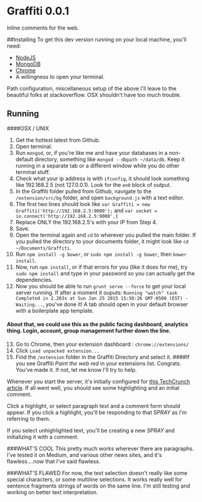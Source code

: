 # Graffiti 0.0.1
Inline comments for the web.

##Installing
To get this dev version running on your local machine, you'll need:

* [NodeJS](http://nodejs.org/)
* [MongoDB](http://www.mongodb.org/)
* [Chrome](http://www.google.com/chrome/)
* A willingness to open your terminal.

Path configuration, miscellaneous setup of the above I'll leave to the beautiful folks at stackoverflow. OSX shouldn't have too much trouble.


## Running
####OSX / UNIX

1. Get the hottest latest from Github.
2. Open terminal.
3. Run `mongod`, or, if you're like me and have your databases in a non-default directory, something like `mongod --dbpath ~/data/db`. Keep it running in a separate tab or a different window while you do other terminal stuff.
4. Check what your ip address is with `ifconfig`, it should look something like 192.168.2.5 (not 127.0.0.1). Look for the `en0` block of output.
5. In the Graffiti folder pulled from Github, navigate to the `/extension/src/bg` folder, and open `background.js` with a text editor.
6. The first two lines should look like `var Graffiti = new Graffiti('http://192.168.2.5:9000');` and
`var socket = io.connect('http://192.168.2.5:9000',{`
7. Replace ONLY the 192.168.2.5's with your IP from Step 4.
8. Save.
9. Open the terminal again and `cd` to wherever you pulled the main folder. If you pulled the directory to your documents folder, it might look like `cd ~/Documents/Graffiti`.
10. Run `npm install -g bower`, or `sudo npm install -g bower`, then `bower install`.
11. Now, run `npm install`, or if that errors for you (like it does for me), try `sudo npm install` and type in your password so you can actually get the dependencies.
12. Now you should be able to run `grunt serve --force` to get your local server running. If after a moment it ouputs: `Running "watch" task
Completed in 2.203s at Sun Jan 25 2015 15:50:26 GMT-0500 (EST) - Waiting...`, you've done it! A tab should open in your default browser with a boilerplate app template.
#### About that, we could use this as the public facing dashboard, analytics thing. Login, account, group management further down the line.

13.  Go to Chrome, then your extension dashboard : `chrome://extensions/`
14.  Click `Load unpacked extension...`
15.  Find the `/extension` folder in the Graffiti Directory and select it.
####If you see Graffiti _Paint the web red_ in your extensions list. Congrats. You've made it. If not, let me know I'll try to help.

Whenever you start the server, it's initially configured for [this TechCrunch article](http://techcrunch.com/2015/01/20/spacex-raises-1-billion-in-new-funding-from-google-and-fidelity/). If all went well, you should see some highlighting and an initial comment.

Click a highlight, or select paragraph text and a comment form should appear. If you click a highlight, you'll be responding to that _SPRAY_ as I'm referring to them.

If you select unhighlighted text, you'll be creating a new _SPRAY_ and initializing it with a comment.

###WHAT'S COOL
This pretty much works wherever there are paragraphs. I've tested it on Medium, and various other news sites, and it's flawless....now that I've said flawless.

###WHAT'S FLAWED
For now, the text selection doesn't really like some special characters, or some multiline selections. It works really well for sentence fragments strings of words on the same line. I'm still testing and working on better text interpretation.